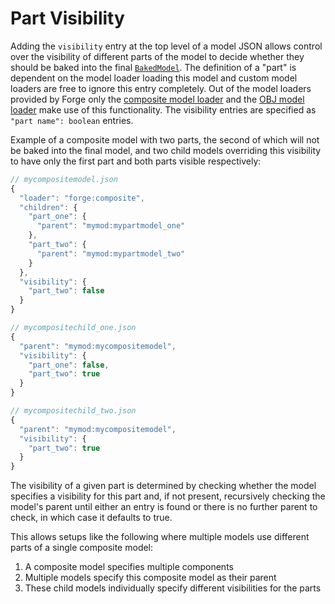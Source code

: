 Part Visibility
===============

Adding the `visibility` entry at the top level of a model JSON allows control over the visibility of different parts of the model to decide whether they should be baked into the final [`BakedModel`][bakedmodel]. The definition of a "part" is dependent on the model loader loading this model and custom model loaders are free to ignore this entry completely. Out of the model loaders provided by Forge only the [composite model loader][composite] and the [OBJ model loader][obj] make use of this functionality. The visibility entries are specified as `"part name": boolean` entries.

Example of a composite model with two parts, the second of which will not be baked into the final model, and two child models overriding this visibility to have only the first part and both parts visible respectively:
```js
// mycompositemodel.json
{
  "loader": "forge:composite",
  "children": {
    "part_one": {
      "parent": "mymod:mypartmodel_one"
    },
    "part_two": {
      "parent": "mymod:mypartmodel_two"
    }
  },
  "visibility": {
    "part_two": false
  }
}

// mycompositechild_one.json
{
  "parent": "mymod:mycompositemodel",
  "visibility": {
    "part_one": false,
    "part_two": true
  }
}

// mycompositechild_two.json
{
  "parent": "mymod:mycompositemodel",
  "visibility": {
    "part_two": true
  }
}
```

The visibility of a given part is determined by checking whether the model specifies a visibility for this part and, if not present, recursively checking the model's parent until either an entry is found or there is no further parent to check, in which case it defaults to true.

This allows setups like the following where multiple models use different parts of a single composite model:

1. A composite model specifies multiple components
2. Multiple models specify this composite model as their parent
3. These child models individually specify different visibilities for the parts

[bakedmodel]: ../modelloaders/bakedmodel.md
[composite]: ../modelloaders/index.md/#composite-models
[obj]: ../modelloaders/index.md/#wavefront-obj-models